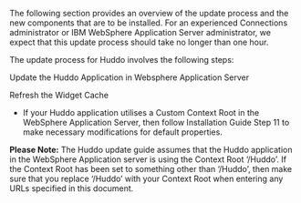 The following section provides an overview of the update process and the new components that are to be installed. For an experienced Connections administrator or IBM WebSphere Application Server administrator, we expect that this update process should take no longer than one hour.

The update process for Huddo involves the following steps:

Update the Huddo Application in Websphere Application Server

Refresh the Widget Cache

- If your Huddo application utilises a Custom Context Root in the WebSphere Application Server, then follow Installation Guide Step 11 to make necessary
    modifications for default properties.

**Please Note:** The Huddo update guide assumes that the Huddo application in the WebSphere Application server is using the Context Root ‘/Huddo’. If the Context Root has been set to something other than ‘/Huddo’, then make sure that you replace ‘/Huddo’ with your Context Root when entering any URLs specified in this document.
